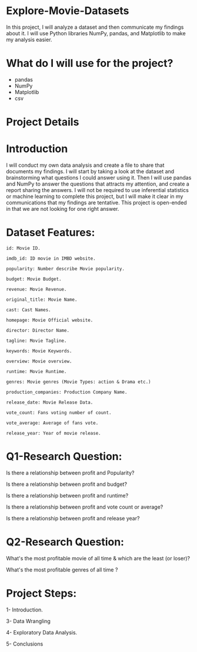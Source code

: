 # Explore-Movie-Datasets
In this project, I will analyze a dataset and then communicate my findings about it. I will use Python libraries NumPy, pandas, and Matplotlib to make my analysis easier.

# What do I will use for the project?

* pandas
* NumPy
* Matplotlib
* csv

# Project Details
# Introduction

I will conduct my own data analysis and create a file to share that documents my findings. I will start by taking a look at the dataset and brainstorming what questions I could answer using it. Then I will  use pandas and NumPy to answer the questions that attracts my attention, and create a report sharing the answers. I will not be required to use inferential statistics or machine learning to complete this project, but I will make it clear in my communications that my findings are tentative. This project is open-ended in that we are not looking for one right answer.


# Dataset Features:

    id: Movie ID.

    imdb_id: ID movie in IMBD website.

    popularity: Number describe Movie popularity.

    budget: Movie Budget.

    revenue: Movie Revenue.

    original_title: Movie Name.

    cast: Cast Names.

    homepage: Movie Official website.

    director: Director Name.

    tagline: Movie Tagline.

    keywords: Movie Keywords.

    overview: Movie overview.

    runtime: Movie Runtime.

    genres: Movie genres (Movie Types: action & Drama etc.)

    production_companies: Production Company Name.

    release_date: Movie Release Data.

    vote_count: Fans voting number of count.

    vote_average: Average of fans vote.

    release_year: Year of movie release.

# Q1-Research Question:

Is there a relationship between profit and Popularity?

Is there a relationship between profit and budget?

Is there a relationship between profit and runtime?

Is there a relationship between profit and vote count or average?

Is there a relationship between profit and release year?

# Q2-Research Question:

What's the most profitable movie of all time & which are the least (or loser)?

What's the most profitable genres of all time ?

# Project Steps:

1- Introduction.

3- Data Wrangling

4- Exploratory Data Analysis.

5- Conclusions
